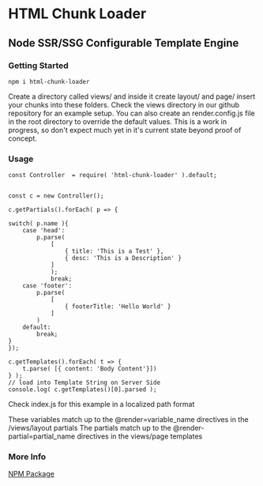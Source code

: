 # HTML Chunk Loader

## Node SSR/SSG Configurable Template Engine

### Getting Started

    npm i html-chunk-loader

Create a directory called views/ and inside it create layout/ and page/ insert your chunks into these folders. Check the views directory in our github repository for an example setup. You can also create an render.config.js file in the root directory to override the default values. This is a work in progress, so don't expect much yet in it's current state beyond proof of concept.  


### Usage

    const Controller  = require( 'html-chunk-loader' ).default;


    const c = new Controller();

    c.getPartials().forEach( p => {
   
    switch( p.name ){
        case 'head':
            p.parse(
                [ 
                    { title: 'This is a Test' }, 
                    { desc: 'This is a Description' }
                ] 
                );
                break;
        case 'footer':
            p.parse(
                [
                    { footerTitle: 'Hello World' }
                ]
            )
        default:
            break;
    }
    });

    c.getTemplates().forEach( t => {
        t.parse( [{ content: 'Body Content'}])
    } );
    // load into Template String on Server Side
    console.log( c.getTemplates()[0].parsed );
    
Check index.js for this example in a localized path format

These variables match up to the @render=variable_name directives in the /views/layout partials
The partials match up to the @render-partial=partial_name directives in the views/page templates

### More Info
[NPM Package](https://www.npmjs.com/package/html-chunk-loader)